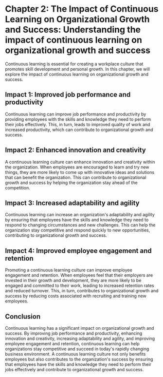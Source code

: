 Chapter 2: The Impact of Continuous Learning on Organizational Growth and Success: Understanding the impact of continuous learning on organizational growth and success
=======================================================================================================================================================================

Continuous learning is essential for creating a workplace culture that promotes skill development and personal growth. In this chapter, we will explore the impact of continuous learning on organizational growth and success.

Impact 1: Improved job performance and productivity
---------------------------------------------------

Continuous learning can improve job performance and productivity by providing employees with the skills and knowledge they need to perform their jobs effectively. This, in turn, leads to improved quality of work and increased productivity, which can contribute to organizational growth and success.

Impact 2: Enhanced innovation and creativity
--------------------------------------------

A continuous learning culture can enhance innovation and creativity within the organization. When employees are encouraged to learn and try new things, they are more likely to come up with innovative ideas and solutions that can benefit the organization. This can contribute to organizational growth and success by helping the organization stay ahead of the competition.

Impact 3: Increased adaptability and agility
--------------------------------------------

Continuous learning can increase an organization's adaptability and agility by ensuring that employees have the skills and knowledge they need to respond to changing circumstances and new challenges. This can help the organization stay competitive and respond quickly to new opportunities, contributing to organizational growth and success.

Impact 4: Improved employee engagement and retention
----------------------------------------------------

Promoting a continuous learning culture can improve employee engagement and retention. When employees feel that their employers are invested in their growth and development, they are more likely to be engaged and committed to their work, leading to increased retention rates and reduced turnover. This, in turn, contributes to organizational growth and success by reducing costs associated with recruiting and training new employees.

Conclusion
----------

Continuous learning has a significant impact on organizational growth and success. By improving job performance and productivity, enhancing innovation and creativity, increasing adaptability and agility, and improving employee engagement and retention, continuous learning can help organizations stay competitive and succeed in today's rapidly changing business environment. A continuous learning culture not only benefits employees but also contributes to the organization's success by ensuring that employees have the skills and knowledge they need to perform their jobs effectively and contribute to organizational growth and success.
